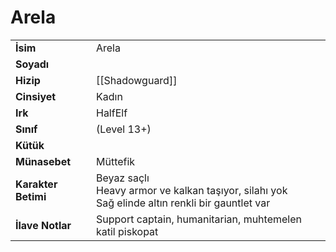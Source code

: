 # Arela   
|  |  |  
|---|---|  
| **İsim** | Arela |  
| **Soyadı** |  |  
| **Hizip** | [[Shadowguard]] |  
| **Cinsiyet** | Kadın |  
| **Irk** | HalfElf |  
| **Sınıf** | (Level 13+) |  
| **Kütük** |  |  
| **Münasebet** | Müttefik |  
| **Karakter Betimi** | Beyaz saçlı<br>Heavy armor ve kalkan taşıyor, silahı yok<br>Sağ elinde altın renkli bir gauntlet var |  
| **İlave Notlar** | Support captain, humanitarian, muhtemelen katil piskopat |  
